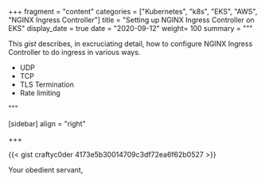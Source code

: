 +++
fragment = "content"
categories = ["Kubernetes", "k8s", "EKS", "AWS", "NGINX Ingress Controller"]
title = "Setting up NGINX Ingress Controller on EKS"
display_date = true
date = "2020-09-12"
weight= 100
summary = """

This *gist* describes, in excruciating detail, how to configure NGINX Ingress Controller to do ingress in various ways. 

- UDP
- TCP
- TLS Termination
- Rate limiting

"""

[sidebar]
  align = "right"

+++

{{< gist craftyc0der 4173e5b30014709c3df72ea6f62b0527  >}}

Your obedient servant,
